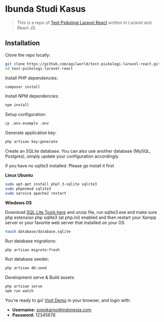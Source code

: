 # Ibunda Studi Kasus

> This is a repo of [Test Psikologi Laravel React](https://github.com/agilworld/test-psikologi-laravel-react.git) written in Laravel and React JS.


## Installation

Clone the repo locally:

```sh
git clone https://github.com/agilworld/test-psikologi-laravel-react.git
cd test-psikologi-laravel-react
```

Install PHP dependencies:

```sh
composer install
```

Install NPM dependencies:

```sh
npm install
```

Setup configuration:

```sh
cp .env.example .env
```

Generate application key:

```sh
php artisan key:generate
```

Create an SQLite database. You can also use another database (MySQL, Postgres), simply update your configuration accordingly.

if you have no sqlite3 installed. Please go install it first

**Linux Ubuntu**

```sh
sudo apt-get install php7.3-sqlite sqlite3
sudo phpenmod sqlite3
sudo service apache2 restart
```

**Windows OS**

Download [SQL Lite Tools here](https://www.sqlite.org/2021/sqlite-tools-win32-x86-3350500.zip) and unzip file, run sqlite3.exe and make sure php extension php sqlite3 (at php.ini) enabled and then restart your Xampp server or your favorite web server that installed on your OS

```sh
touch database/database.sqlite
```

Run database migrations:

```sh
php artisan migrate:fresh
```

Run database seeder:

```sh
php artisan db:seed
```

Development serve & Build assets:

```sh
php artisan serve
npm run watch
```

You're ready to go! [Visit Demo](http://localhost:8000/) in your browser, and login with:

- **Username:** soeokarno@indonesia.com
- **Password:** 12345678
